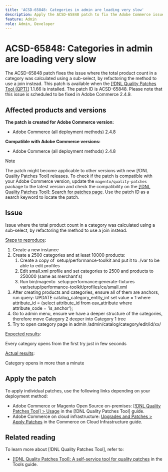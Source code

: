 ```yaml
---
title: 'ACSD-65848: Categories in admin are loading very slow'
description: Apply the ACSD-65848 patch to fix the Adobe Commerce issue where the total product count in a category was calculated using a sub-select, by refactoring the method to use a join instead.
feature: Admin
role: Admin, Developer
---
```


# ACSD-65848: Categories in admin are loading very slow

The ACSD-65848 patch fixes the issue where the total product count in a category was calculated using a sub-select, by refactoring the method to use a join instead. This patch is available when the [[!DNL Quality Patches Tool (QPT)]](/help/tools/quality-patches-tool/quality-patches-tool-to-self-serve-quality-patches.md) 1.1.66 is installed. The patch ID is ACSD-65848. Please note that this issue is scheduled to be fixed in Adobe Commerce 2.4.9.

## Affected products and versions

**The patch is created for Adobe Commerce version:**

* Adobe Commerce (all deployment methods) 2.4.8

**Compatible with Adobe Commerce versions:**

* Adobe Commerce (all deployment methods) 2.4.8

>[!NOTE]
>
>The patch might become applicable to other versions with new [!DNL Quality Patches Tool] releases. To check if the patch is compatible with your Adobe Commerce version, update the `magento/quality-patches` package to the latest version and check the compatibility on the [[!DNL Quality Patches Tool]: Search for patches page](https://experienceleague.adobe.com/tools/commerce-quality-patches/index.html). Use the patch ID as a search keyword to locate the patch.

## Issue

Issue where the total product count in a category was calculated using a sub-select, by refactoring the method to use a join instead.

<u>Steps to reproduce</u>:

1. Create a new instance
1. Create a 2500 categories and at least 10000 products:
    1. Create a copy of  setup/performance-toolkit and put it to ./var to be able to edit profiles
    1. Edit small.xml profile and set categories to 2500 and products to 250000 (same as merchant's)
    1. Run bin/magento  setup:performance:generate-fixtures var/setup/performance-toolkit/profiles/ce/small.xml
1. After creating products and categories, ensure all of them are anchors, run query:
UPDATE catalog_category_entity_int set value = 1 where attribute_id = (select attribute_id from eav_attribute where attribute_code = 'is_anchor'); 
1. Go to admin menu, ensure we have a deeper structure of the categories, therefore move Category 2 deeper into Category 1 tree
1. Try to open category page in admin /admin/catalog/category/edit/id/xx/

<u>Expected results</u>:

Every category opens from the first try just in few seconds

<u>Actual results</u>:

Category opens in more than a minute

## Apply the patch

To apply individual patches, use the following links depending on your deployment method:

* Adobe Commerce or Magento Open Source on-premises: [[!DNL Quality Patches Tool] > Usage](/help/tools/quality-patches-tool/usage.md) in the [!DNL Quality Patches Tool] guide.
* Adobe Commerce on cloud infrastructure: [Upgrades and Patches > Apply Patches](https://experienceleague.adobe.com/docs/commerce-cloud-service/user-guide/develop/upgrade/apply-patches.html) in the Commerce on Cloud Infrastructure guide.

## Related reading

To learn more about [!DNL Quality Patches Tool], refer to:

* [[!DNL Quality Patches Tool]: A self-service tool for quality patches](/help/tools/quality-patches-tool/quality-patches-tool-to-self-serve-quality-patches.md) in the Tools guide.